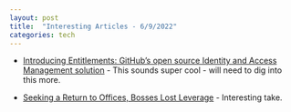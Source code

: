 ```yaml
---
layout: post
title:  "Interesting Articles - 6/9/2022"
categories: tech
---
```

* [Introducing Entitlements: GitHub’s open source Identity and Access Management solution](https://github.blog/2022-06-09-introducing-entitlements-githubs-open-source-identity-and-access-management-solution/) - This sounds super cool - will need to dig into this more.

* [Seeking a Return to Offices, Bosses Lost Leverage](https://www.nytimes.com/2022/06/09/business/return-to-work-office-plans.html) - Interesting take.
